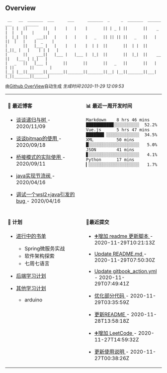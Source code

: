 
## Overview

```
 __   __  _______  ___      ___      _______  _     _  _______  ______    ___      ______  
|  | |  ||       ||   |    |   |    |       || | _ | ||       ||    _ |  |   |    |      | 
|  |_|  ||    ___||   |    |   |    |   _   || || || ||   _   ||   | ||  |   |    |  _    |
|       ||   |___ |   |    |   |    |  | |  ||       ||  | |  ||   |_||_ |   |    | | |   |
|       ||    ___||   |___ |   |___ |  |_|  ||       ||  |_|  ||    __  ||   |___ | |_|   |
|   _   ||   |___ |       ||       ||       ||   _   ||       ||   |  | ||       ||       |
|__| |__||_______||_______||_______||_______||__| |__||_______||___|  |_||_______||______|                        
```

由[Github OverView](https://github.com/0xcaffebabe/0xcaffebabe)自动生成 _生成时间:2020-11-29 12:09:53_

<table>

<tr>
<td valign="top" width="50%">

#### 📖 最近博客


* <a href="https://ismy.wang/%E7%AE%97%E6%B3%95/2020/11/09/%E8%B0%88%E8%B0%88%E9%80%92%E5%BD%92%E4%B8%8E%E6%A0%91.html" target="_blank"> 谈谈递归与树 </a> - 2020/11/09 

    
* <a href="https://ismy.wang/%E7%AE%97%E6%B3%95/2020/09/18/%E8%B0%88%E8%B0%88bitmap%E7%9A%84%E4%BD%BF%E7%94%A8.html" target="_blank"> 谈谈bitmap的使用 </a> - 2020/09/18 

    
* <a href="https://ismy.wang/%E8%AE%BE%E8%AE%A1%E6%A8%A1%E5%BC%8F/2020/09/11/%E6%A1%A5%E6%8E%A5%E6%A8%A1%E5%BC%8F%E7%9A%84%E5%AE%9E%E9%99%85%E4%BD%BF%E7%94%A8.html" target="_blank"> 桥接模式的实际使用 </a> - 2020/09/11 

    
* <a href="https://ismy.wang/java/2020/04/16/JAVA%E5%AE%9E%E7%8E%B0%E8%8A%82%E6%B5%81%E9%98%80.html" target="_blank"> java实现节流阀 </a> - 2020/04/16 

    
* <a href="https://ismy.wang/%E6%97%A5%E5%B8%B8/2020/04/16/%E8%B0%83%E8%AF%95%E4%B8%80%E4%B8%AAwsl2+java%E5%BC%95%E5%8F%91%E7%9A%84bug.html" target="_blank"> 调试一个wsl2+java引发的bug </a> - 2020/04/16 

        

</td>

<td valign="top" width="50%">

#### 📊 最近一周开发时间

```
Markdown    8 hrs 46 mins  ██████████▉░░░░░░░░░░  52.2%
Vue.js      5 hrs 47 mins  ███████▏░░░░░░░░░░░░░  34.5%
XML         50 mins        █░░░░░░░░░░░░░░░░░░░░   5.0%
JSON        41 mins        ▊░░░░░░░░░░░░░░░░░░░░   4.1%
Python      17 mins        ▎░░░░░░░░░░░░░░░░░░░░   1.7%
```

</td>

</tr>

<tr>

<td valign="top" width="50%">

#### 📝 计划

- [进行中的书单](https://github.com/users/0xcaffebabe/projects/4)
  - Spring微服务实战
  - 软件架构探索
  - 七周七语言


- [后端学习计划](https://github.com/users/0xcaffebabe/projects/1)


- [其他学习计划](https://github.com/users/0xcaffebabe/projects/3)
  - arduino


<td>

#### 🌴最近提交


* <a href="https://github.com/0xcaffebabe/note" target="_blank"> ➕增加 readme 更新脚本 </a> - 2020-11-29T10:21:13Z 

    
* <a href="https://github.com/0xcaffebabe/note" target="_blank"> Update README.md </a> - 2020-11-29T07:50:30Z 

    
* <a href="https://github.com/0xcaffebabe/note" target="_blank"> Update gitbook_action.yml </a> - 2020-11-29T07:49:41Z 

    
* <a href="https://github.com/0xcaffebabe/blb-consumer-frontend" target="_blank"> 优化部分代码 </a> - 2020-11-29T03:35:59Z 

    
* <a href="https://github.com/0xcaffebabe/blb" target="_blank"> 更新README </a> - 2020-11-28T13:58:18Z 

    
* <a href="https://github.com/0xcaffebabe/note" target="_blank"> ➕增加 LeetCode </a> - 2020-11-27T14:59:32Z 

    
* <a href="https://github.com/0xcaffebabe/blb-consumer-frontend" target="_blank"> 更新使用说明 </a> - 2020-11-27T00:38:26Z 

    

</td>

</tr>

</table>
